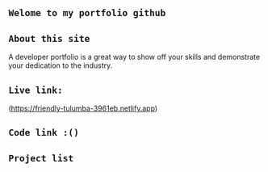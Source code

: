## `Welome to my portfolio github`
## `About this site `
A developer portfolio is a great way to show off your skills and demonstrate your dedication to the industry.


## `Live link:`
(https://friendly-tulumba-3961eb.netlify.app)


## `Code link :()`
## `Project list`